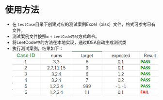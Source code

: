 # 使用方法
+ 在 `testCase`目录下创建对应的测试案例Excel（xlsx）文件，格式可参考已有文件。
+ 测试案例文件按照`m` + `LeetCode题号`方式命令。
+ 将LeetCode中的方法在本地实现，通过IDEA自动生成测试类
+ 执行测试案例，结果如下：
  ![执行结果截图](./src/main/resources/Case-Example.png "case example")